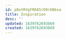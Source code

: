 ```yaml
---
id: p8otRVgFR68SrO9rbNbsa
title: Inspiration
desc: ''
updated: 1639762693869
created: 1639762693869
---
```


